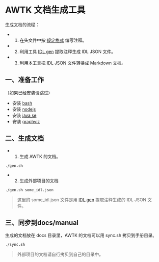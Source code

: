 # AWTK 文档生成工具

生成文档的流程：

* 1. 在头文件中按 [规定格式](https://github.com/zlgopen/awtk/blob/master/docs/api_doc.md) 编写注释。

* 2. 利用工具 [IDL gen](https://github.com/zlgopen/awtk/tree/master/tools/IDL_gen) 提取注释生成 IDL JSON 文件。

* 3. 利用本工具把 IDL JSON 文件转换成 Markdown 文档。 

## 一、准备工作

（如果已经安装请跳过）

* 安装 [bash](https://gitforwindows.org/)
* 安装 [nodejs](https://nodejs.org/zh-cn/)
* 安装 [java se](https://www.oracle.com/technetwork/java/javase/downloads/jdk12-downloads-5295953.html)
* 安装 [graphviz](http://www.graphviz.org/download/)

## 二、生成文档

* 1. 生成 AWTK 的文档。

```
./gen.sh 
```

* 2. 生成外部项目的文档

```
./gen.sh some_idl.json
```
  
> 这里的 some_idl.json 文件是用 [IDL gen](https://github.com/zlgopen/awtk/tree/master/tools/IDL_gen) 提取注释生成的 IDL JSON 文件。

## 三、同步到docs/manual

生成的文档放在 docs 目录里，AWTK 的文档可以用 sync.sh 拷贝到手册目录。

```
./sync.sh
```

> 外部项目的文档请自行拷贝到自己的目录中。